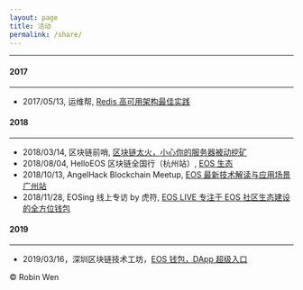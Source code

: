 ```yaml
---
layout: page
title: 活动
permalink: /share/
---
```


***

#### 2017
***

* 2017/05/13, 运维帮, [Redis 高可用架构最佳实践](https://git.io/v5Aki)

#### 2018
***

* 2018/03/14, 区块链前哨, [区块链太火，小心你的服务器被动挖矿](https://dbarobin.com/2018/03/08/blockchain-crack-mining)
* 2018/08/04, HelloEOS 区块链全国行（杭州站）, [EOS 生态](https://mp.weixin.qq.com/s/ZWg7c6kDoyHMzVuPeO9FFA)
* 2018/10/13, AngelHack Blockchain Meetup, [EOS 最新技术解读与应用场景广州站](http://www.huodongxing.com/event/6461158351400)
* 2018/11/28, EOSing 线上专访 by 虎符, [EOS LIVE 专注于 EOS 社区生态建设的全方位钱包](https://zhuanlan.zhihu.com/p/51152736)

#### 2019
***

* 2019/03/16，深圳区块链技术工坊，[EOS 钱包，DApp 超级入口](https://git.io/fjvWe)

© Robin Wen
